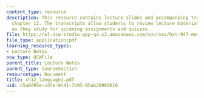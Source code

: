 ```yaml
---
content_type: resource
description: This resource contains lecture slides and accompanying transcripts for
  chapter 12. The transcripts allow students to review lecture material in detail
  as they study for upcoming assignments and quizzes.
file: https://ol-ocw-studio-app-qa.s3.amazonaws.com/courses/hst-947-medical-artificial-intelligence-spring-2005/c5a0d95ecd7e9c417b9585ab20984010_ch12_language1.pdf
file_type: application/pdf
learning_resource_types:
- Lecture Notes
ocw_type: OCWFile
parent_title: Lecture Notes
parent_type: CourseSection
resourcetype: Document
title: ch12_language1.pdf
uid: c5a0d95e-cd7e-9c41-7b95-85ab20984010
---
```

